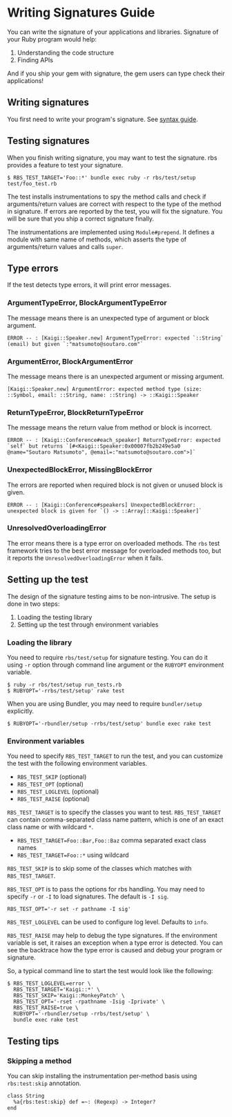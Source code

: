 # Writing Signatures Guide

You can write the signature of your applications and libraries.
Signature of your Ruby program would help:

1. Understanding the code structure
2. Finding APIs

And if you ship your gem with signature, the gem users can type check their applications!

## Writing signatures

You first need to write your program's signature.
See [syntax guide](syntax.md).

## Testing signatures

When you finish writing signature, you may want to test the signature.
rbs provides a feature to test your signature.

```
$ RBS_TEST_TARGET='Foo::*' bundle exec ruby -r rbs/test/setup test/foo_test.rb
```

The test installs instrumentations to spy the method calls and check if arguments/return values are correct with respect to the type of the method in signature.
If errors are reported by the test, you will fix the signature.
You will be sure that you ship a correct signature finally.

The instrumentations are implemented using `Module#prepend`.
It defines a module with same name of methods, which asserts the type of arguments/return values and calls `super`.

## Type errors

If the test detects type errors, it will print error messages.

### ArgumentTypeError, BlockArgumentTypeError

The message means there is an unexpected type of argument or block argument.

```
ERROR -- : [Kaigi::Speaker.new] ArgumentTypeError: expected `::String` (email) but given `:"matsumoto@soutaro.com"`
```

### ArgumentError, BlockArgumentError

The message means there is an unexpected argument or missing argument.

```
[Kaigi::Speaker.new] ArgumentError: expected method type (size: ::Symbol, email: ::String, name: ::String) -> ::Kaigi::Speaker
```

### ReturnTypeError, BlockReturnTypeError

The message means the return value from method or block is incorrect.

```
ERROR -- : [Kaigi::Conference#each_speaker] ReturnTypeError: expected `self` but returns `[#<Kaigi::Speaker:0x00007fb2b249e5a0 @name="Soutaro Matsumoto", @email=:"matsumoto@soutaro.com">]`
```

### UnexpectedBlockError, MissingBlockError

The errors are reported when required block is not given or unused block is given.

```
ERROR -- : [Kaigi::Conference#speakers] UnexpectedBlockError: unexpected block is given for `() -> ::Array[::Kaigi::Speaker]`
```

### UnresolvedOverloadingError

The error means there is a type error on overloaded methods.
The `rbs` test framework tries to the best error message for overloaded methods too, but it reports the `UnresolvedOverloadingError` when it fails.

## Setting up the test

The design of the signature testing aims to be non-intrusive. The setup is done in two steps:

1. Loading the testing library
2. Setting up the test through environment variables

### Loading the library

You need to require `rbs/test/setup` for signature testing.
You can do it using `-r` option through command line argument or the `RUBYOPT` environment variable.

```
$ ruby -r rbs/test/setup run_tests.rb
$ RUBYOPT='-rrbs/test/setup' rake test
```

When you are using Bundler, you may need to require `bundler/setup` explicitly.

```
$ RUBYOPT='-rbundler/setup -rrbs/test/setup' bundle exec rake test
```

### Environment variables

You need to specify `RBS_TEST_TARGET` to run the test, and you can customize the test with the following environment variables.

- `RBS_TEST_SKIP` (optional)
- `RBS_TEST_OPT` (optional)
- `RBS_TEST_LOGLEVEL` (optional)
- `RBS_TEST_RAISE` (optional)

`RBS_TEST_TARGET` is to specify the classes you want to test. `RBS_TEST_TARGET` can contain comma-separated class name pattern, which is one of an exact class name or with wildcard `*`.

- `RBS_TEST_TARGET=Foo::Bar,Foo::Baz` comma separated exact class names
- `RBS_TEST_TARGET=Foo::*` using wildcard

`RBS_TEST_SKIP` is to skip some of the classes which matches with `RBS_TEST_TARGET`.

`RBS_TEST_OPT` is to pass the options for rbs handling.
You may need to specify `-r` or `-I` to load signatures.
The default is `-I sig`.

```
RBS_TEST_OPT='-r set -r pathname -I sig'
```

`RBS_TEST_LOGLEVEL` can be used to configure log level. Defaults to `info`.

`RBS_TEST_RAISE` may help to debug the type signatures.
If the environment variable is set, it raises an exception when a type error is detected.
You can see the backtrace how the type error is caused and debug your program or signature.

So, a typical command line to start the test would look like the following:

```
$ RBS_TEST_LOGLEVEL=error \
  RBS_TEST_TARGET='Kaigi::*' \
  RBS_TEST_SKIP='Kaigi::MonkeyPatch' \
  RBS_TEST_OPT='-rset -rpathname -Isig -Iprivate' \
  RBS_TEST_RAISE=true \
  RUBYOPT='-rbundler/setup -rrbs/test/setup' \
  bundle exec rake test
```

## Testing tips

### Skipping a method

You can skip installing the instrumentation per-method basis using `rbs:test:skip` annotation.

```
class String
  %a{rbs:test:skip} def =~: (Regexp) -> Integer?
end
```
